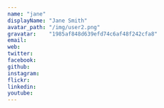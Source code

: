 ```yaml
---
name: "jane"
displayName: "Jane Smith"
avatar_path: "/img/user2.png"
gravatar:    "1985af848d639efd74c6af48f242cfa8"  
email:
web:
twitter:
facebook:
github:  
instagram:
flickr:
linkedin:
youtube:  
---
```

